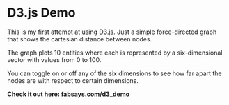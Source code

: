 D3.js Demo
==========
This is my first attempt at using [D3.js](http://d3js.org/). Just a simple force-directed graph that shows the cartesian distance between nodes.

The graph plots 10 entities where each is represented by a six-dimensional vector with values from 0 to 100.

You can toggle on or off any of the six dimensions to see how far apart the nodes are with respect to certain dimensions.

**Check it out here: [fabsays.com/d3_demo](http://www.fabsays.com/d3_demo)**
